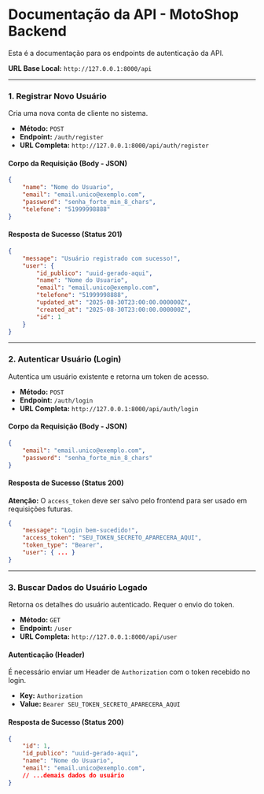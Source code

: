 # Documentação da API - MotoShop Backend

Esta é a documentação para os endpoints de autenticação da API.

**URL Base Local:** `http://127.0.0.1:8000/api`

---

### 1. Registrar Novo Usuário

Cria uma nova conta de cliente no sistema.

* **Método:** `POST`
* **Endpoint:** `/auth/register`
* **URL Completa:** `http://127.0.0.1:8000/api/auth/register`

#### Corpo da Requisição (Body - JSON)
```json
{
    "name": "Nome do Usuario",
    "email": "email.unico@exemplo.com",
    "password": "senha_forte_min_8_chars",
    "telefone": "51999998888"
}
```

#### Resposta de Sucesso (Status 201)
```json
{
    "message": "Usuário registrado com sucesso!",
    "user": {
        "id_publico": "uuid-gerado-aqui",
        "name": "Nome do Usuario",
        "email": "email.unico@exemplo.com",
        "telefone": "51999998888",
        "updated_at": "2025-08-30T23:00:00.000000Z",
        "created_at": "2025-08-30T23:00:00.000000Z",
        "id": 1
    }
}
```

---

### 2. Autenticar Usuário (Login)

Autentica um usuário existente e retorna um token de acesso.

* **Método:** `POST`
* **Endpoint:** `/auth/login`
* **URL Completa:** `http://127.0.0.1:8000/api/auth/login`

#### Corpo da Requisição (Body - JSON)
```json
{
    "email": "email.unico@exemplo.com",
    "password": "senha_forte_min_8_chars"
}
```

#### Resposta de Sucesso (Status 200)
**Atenção:** O `access_token` deve ser salvo pelo frontend para ser usado em requisições futuras.
```json
{
    "message": "Login bem-sucedido!",
    "access_token": "SEU_TOKEN_SECRETO_APARECERA_AQUI",
    "token_type": "Bearer",
    "user": { ... }
}
```

---

### 3. Buscar Dados do Usuário Logado

Retorna os detalhes do usuário autenticado. Requer o envio do token.

* **Método:** `GET`
* **Endpoint:** `/user`
* **URL Completa:** `http://127.0.0.1:8000/api/user`

#### Autenticação (Header)
É necessário enviar um Header de `Authorization` com o token recebido no login.
* **Key:** `Authorization`
* **Value:** `Bearer SEU_TOKEN_SECRETO_APARECERA_AQUI`

#### Resposta de Sucesso (Status 200)
```json
{
    "id": 1,
    "id_publico": "uuid-gerado-aqui",
    "name": "Nome do Usuario",
    "email": "email.unico@exemplo.com",
    // ...demais dados do usuário
}
```